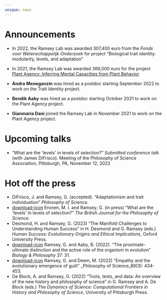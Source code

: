 ```yaml
---
unique: news
---
```



# Announcements

*   In 2022, the Ramsey Lab was awarded 307,400 euro from the _Fonds voor Wetenschappelijk Onderzoek_ for project “Biological trait identity: modularity, levels, and adaptation”

*   In 2021, the Ramsey Lab was awarded 366,000 euro for the project [Plant Agency: Inferring Mental Capacities from Plant Behavior](https://www.kuleuven.be/onderzoek/portaal/#/projecten/3H210282)

*   **Andra Meneganzin** was hired as a postdoc starting September 2022 to work on the Trait Identity project.

*   **Bendik Aaby** was hired as a postdoc starting October 2021 to work on the Plant Agency project.

*   **Gianmaria Dani** joined the Ramsey Lab in November 2021 to work on the Plant Agency project.



# Upcoming talks


*   “What are the 'levels' in levels of selection?” _Submitted conference talk_ (with James DiFrisco). Meeting of the Philosophy of Science Association, Pittsburgh, PA, November 12, 2022



# Hot off the press


*   DiFrisco, J. and Ramsey, G. (accepted). “Adaptationism and trait individuation” _Philosophy of Science_.
*   [download-icon](/papers/2022-bjps-levels-of-selection.pdf) Eronen, M. I. and Ramsey, G. (in press) “What are the 'levels' in levels of selection?” _The British Journal for the Philosophy of Science_.
*   Desmond, H. and Ramsey, G. (2023) “The Manifold Challenges to Understanding Human Success” in H. Desmond and G. Ramsey (eds.) _Human Success: Evolutionary Origins and Ethical Implications_, Oxford University Press.
*   [download-icon](/papers/2022-bp-proximate-ultimate-distinction.pdf) Ramsey, G. and Aaby, B. (2022). “The proximate-ultimate distinction and the active role of the organism in evolution” _Biology & Philosophy_ 37: 31.
*   [download-icon](/papers/2022-ps-empathy-guilt.pdf) Ramsey, G. and Deem, M. (2022) “Empathy and the evolutionary emergence of guilt” _Philosophy of Science_89(3): 434-453.
*   De Block, A. and Ramsey, G. (2022) “Tools, tests, and data: An overview of the new history and philosophy of science” in G. Ramsey and A. De Block (eds.) _The Dynamics of Science: Computational Frontiers in History and Philosophy of Science_, University of Pittsburgh Press.




